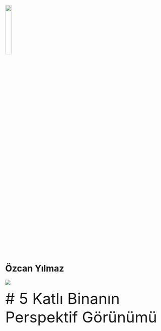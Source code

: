 <img src="https://abl.gtu.edu.tr/html/mobil/gtu_logo_tr_500.png" width="20%">

# Özcan Yılmaz 

<img src="https://i.ibb.co/gyDzHBz/001.png">

<font size="10"> # 5 Katlı Binanın Perspektif Görünümü 
